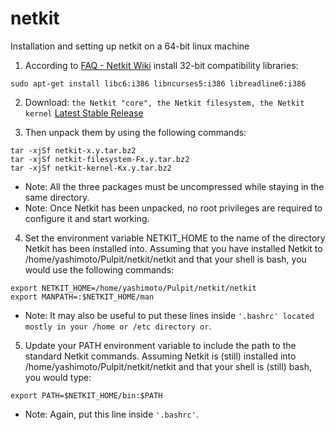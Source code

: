 # netkit
Installation and setting up netkit on a 64-bit linux machine

1. According to [FAQ - Netkit Wiki](http://wiki.netkit.org/index.php/FAQ#On_every_attempt_to_start_a_virtual_machine_I_get_the_error:_.22Can.27t_execvp_some_path.2Fkernel.2Fnetkit-kernel:_No_such_file_or_directory.22._But_the_kernel_file_is_there.21_What_is_going_wrong.3F) install 32-bit compatibility libraries:

```
sudo apt-get install libc6:i386 libncurses5:i386 libreadline6:i386
```

2. Download: ```the Netkit "core", the Netkit filesystem, the Netkit kernel``` [Latest Stable Release](http://wiki.netkit.org/index.php/Download_Official#Latest_Stable_Release)

3. Then unpack them by using the following commands:

```
tar -xjSf netkit-x.y.tar.bz2
tar -xjSf netkit-filesystem-Fx.y.tar.bz2
tar -xjSf netkit-kernel-Kx.y.tar.bz2
```
+ Note: All the three packages must be uncompressed while staying in the same directory.
+ Note: Once Netkit has been unpacked, no root privileges are required to configure it and start working.

4. Set the environment variable NETKIT_HOME to the name of the directory Netkit has been installed into. Assuming that you have installed Netkit to /home/yashimoto/Pulpit/netkit/netkit and that your shell is bash, you would use the following commands:
```
export NETKIT_HOME=/home/yashimoto/Pulpit/netkit/netkit
export MANPATH=:$NETKIT_HOME/man
```
+ Note: It may also be useful to put these lines inside ```'.bashrc' located mostly in your /home or /etc directory or```.

5. Update your PATH environment variable to include the path to the standard Netkit commands. Assuming Netkit is (still) installed into /home/yashimoto/Pulpit/netkit/netkit and that your shell is (still) bash, you would type:
```
export PATH=$NETKIT_HOME/bin:$PATH
```
+ Note: Again, put this line inside ```'.bashrc'```.
